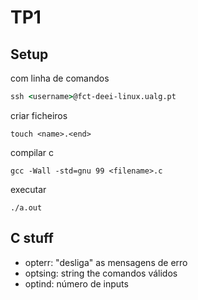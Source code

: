# TP1

## Setup 

com linha de comandos
```bat
ssh <username>@fct-deei-linux.ualg.pt
```

criar ficheiros
```
touch <name>.<end>
```

compilar c
```
gcc -Wall -std=gnu 99 <filename>.c
```

executar
```
./a.out
```

## C stuff

* opterr: "desliga" as mensagens de erro
* optsing: string the comandos válidos
* optind: número de inputs




